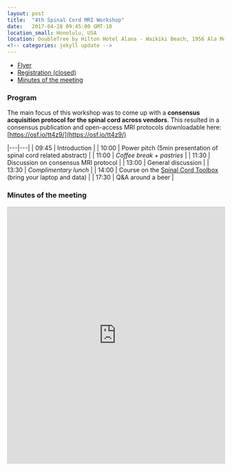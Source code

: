 ```yaml
---
layout: post
title:  "4th Spinal Cord MRI Workshop"
date:   2017-04-28 09:45:00 GMT-10
location_small: Honolulu, USA
location: DoubleTree by Hilton Hotel Alana - Waikiki Beach, 1956 Ala Moana Blvd, Honolulu, HI 96815, USA
<!-- categories: jekyll update -->
---
```

- [Flyer](https://goo.gl/ltJdPS)
- [Registration (closed)](https://goo.gl/forms/iythnAeVThmaqxfB2)
- [Minutes of the meeting](#minutes-of-the-meeting)

### Program

The main focus of this workshop was to come up with a **consensus acquisition protocol for the spinal cord across vendors**. This resulted in a consensus publication and open-access MRI protocols downloadable here: [https://osf.io/tt4z9/](https://osf.io/tt4z9/)

|---|---|
| 09:45 | Introduction |
| 10:00 | Power pitch (5min presentation of spinal cord related abstract) |
| 11:00 | *Coffee break + pastries* |
| 11:30 | Discussion on consensus MRI protocol |
| 13:00 | General discussion |
| 13:30 | *Complimentary lunch* |
| 14:00 | Course on the [Spinal Cord Toolbox](https://github.com/neuropoly/spinalcordtoolbox) (bring your laptop and data) |
| 17:30 | Q&A around a beer |

### Minutes of the meeting

<iframe src="https://www.slideshare.net/slideshow/embed_code/key/DIfGRVquLaVPR3" width="800" height="594" frameborder="0" marginwidth="0" marginheight="0" scrolling="no" style="border:1px solid #CCC; border-width:1px; margin-bottom:5px; max-width: 100%;" allowfullscreen> </iframe>

